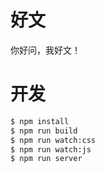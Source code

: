 # 好文

你好问，我好文！


# 开发

```bash
$ npm install
$ npm run build
$ npm run watch:css
$ npm run watch:js
$ npm run server
```
